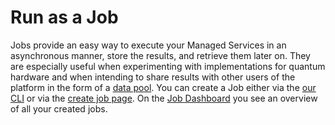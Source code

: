 # Run as a Job

Jobs provide an easy way to execute your Managed Services in an asynchronous manner, store the results, and retrieve them later on.
They are especially useful when experimenting with implementations for quantum hardware and when intending to share results with other users of the platform in the form of a [data pool](../community-platform/data-pools.md).
You can create a Job either via the [our CLI](../quickstart.md) or via the [create job page](https://platform.planqk.de/jobs/new).
On the [Job Dashboard](https://platform.planqk.de/jobs) you see an overview of all your created jobs.

<LoomVideo url="https://www.loom.com/embed/9ee68ea9450047d1a9ce5d67b031807d?sid=ccd240aa-da86-49a3-a3cd-6330fd4add4e"/>


